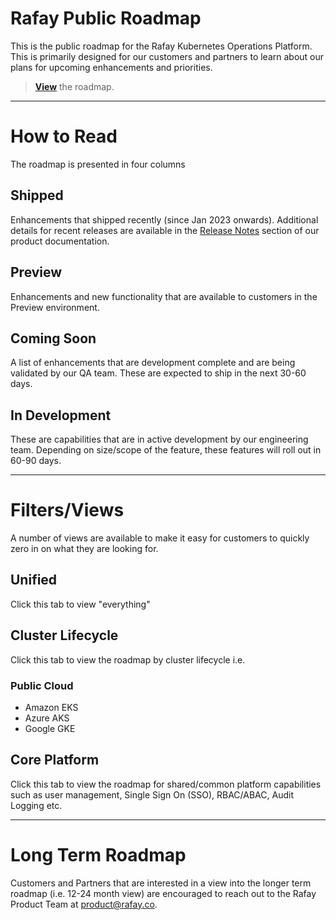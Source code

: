 # Rafay Public Roadmap
This is the public roadmap for the Rafay Kubernetes Operations Platform. This is primarily designed for our customers and partners to learn about our plans for upcoming enhancements and priorities. 

> **[View](https://github.com/orgs/RafaySystems/projects/3/views/1)** the roadmap. 

--- 

# How to Read 
The roadmap is presented in four columns

## Shipped
Enhancements that shipped recently (since Jan 2023 onwards). Additional details for recent releases are available in the [Release Notes](https://docs.rafay.co/releasenotes/overview/) section of our product documentation. 

## Preview
Enhancements and new functionality that are available to customers in the Preview environment. 

## Coming Soon
A list of enhancements that are development complete and are being validated by our QA team. These are expected to ship in the next 30-60 days. 

## In Development 
These are capabilities that are in active development by our engineering team. Depending on size/scope of the feature, these features will roll out in 60-90 days. 

--- 
# Filters/Views

A number of views are available to make it easy for customers to quickly zero in on what they are looking for. 

## Unified
Click this tab to view "everything" 

## Cluster Lifecycle 
Click this tab to view the roadmap by cluster lifecycle i.e. 

### Public Cloud
- Amazon EKS
- Azure AKS
- Google GKE

## Core Platform 
Click this tab to view the roadmap for shared/common platform capabilities such as user management, Single Sign On (SSO), RBAC/ABAC, Audit Logging etc. 

---
# Long Term Roadmap

Customers and Partners that are interested in a view into the longer term roadmap (i.e. 12-24 month view) are encouraged to reach out to the Rafay Product Team at product@rafay.co. 
